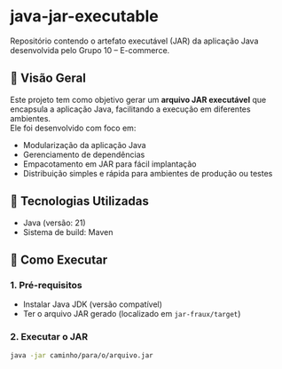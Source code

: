 # java-jar-executable

Repositório contendo o artefato executável (JAR) da aplicação Java desenvolvida pelo Grupo 10 – E-commerce.

## 📌 Visão Geral

Este projeto tem como objetivo gerar um **arquivo JAR executável** que encapsula a aplicação Java, facilitando a execução em diferentes ambientes.  
Ele foi desenvolvido com foco em:

- Modularização da aplicação Java  
- Gerenciamento de dependências  
- Empacotamento em JAR para fácil implantação  
- Distribuição simples e rápida para ambientes de produção ou testes  

## 🧱 Tecnologias Utilizadas

- Java (versão: 21)  
- Sistema de build: Maven 


## 🚀 Como Executar

### 1. Pré-requisitos  
- Instalar Java JDK (versão compatível)  
- Ter o arquivo JAR gerado (localizado em `jar-fraux/target`)  

### 2. Executar o JAR  
```bash
java -jar caminho/para/o/arquivo.jar

